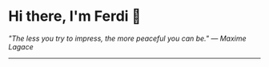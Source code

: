 <h1>Hi there, I'm Ferdi 👋</h1>

<p><em>
  "The less you try to impress, the more peaceful you can be." — Maxime Lagace
</em></p>

---
